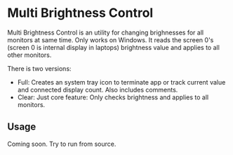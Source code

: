 # Multi Brightness Control
Multi Brightness Control is an utility for changing brighnesses for all monitors at same time. Only works on Windows. It reads the screen 0's (screen 0 is internal display in laptops) brightness value and applies to all other monitors.

There is two versions:
- Full: Creates an system tray icon to terminate app or track current value and connected display count. Also includes comments.
- Clear: Just core feature: Only checks brightness and applies to all monitors.

## Usage
Coming soon. Try to run from source.
